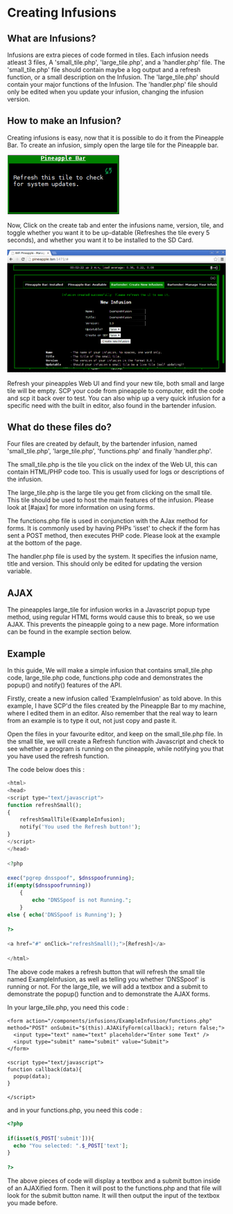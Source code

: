 # Creating Infusions

## What are Infusions?

Infusions are extra pieces of code formed in tiles. Each infusion needs atleast 3 files, A 'small_tile.php', 'large_tile.php', and a 'handler.php' file. The 'small_tile.php' file should contain maybe a log output and a refresh function, or a small description on the Infusion. The 'large_tile.php' should contain your major functions of the Infusion. The 'handler.php' file should only be edited when you update your infusion, changing the infusion version.

## How to make an Infusion?
Creating infusions is easy, now that it is possible to do it from the Pineapple Bar. To create an infusion, simply open the large tile for the Pineapple bar.

![](imgs/create_infusions1.png)

Now, Click on the create tab and enter the infusions name, version, tile, and toggle whether you want it to be up-datable (Refreshes the tile every 5 seconds), and whether you want it to be installed to the SD Card.

![](imgs/create_infusions2.png)

Refresh your pineapples Web UI and find your new tile, both small and large tile will be empty. SCP your code from pineapple to computer, edit the code and scp it back over to test. You can also whip up a very quick infusion for a specific need with the built in editor, also found in the bartender infusion.

## What do these files do?

Four files are created by default, by the bartender infusion, named 'small_tile.php', 'large_tile.php', 'functions.php' and finally 'handler.php'.

The small_tile.php is the tile you click on the index of the Web UI, this can contain HTML/PHP code too. This is usually used for logs or descriptions of the infusion.

The large_tile.php is the large tile you get from clicking on the small tile. This tile should be used to host the main features of the infusion. Please look at [#ajax] for more information on using forms.

The functions.php file is used in conjunction with the AJax method for forms. It is commonly used by having PHPs 'isset' to check if the form has sent a POST method, then executes PHP code. Please look at the example at the bottom of the page.

The handler.php file is used by the system. It specifies the infusion name, title and version. This should only be edited for updating the version variable.

## AJAX

The pineapples large_tile for infusion works in a Javascript popup type method, using regular HTML forms would cause this to break, so we use AJAX. This prevents the pineapple going to a new page. More information can be found in the example section below.

## Example

In this guide, We will make a simple infusion that contains small_tile.php code, large_tile.php code, functions.php code and demonstrates the popup() and notify() features of the API.

Firstly, create a new infusion called 'ExampleInfusion' as told above. In this example, I have SCP'd the files created by the Pineapple Bar to my machine, where I edited them in an editor. Also remember that the real way to learn from an example is to type it out, not just copy and paste it.

Open the files in your favourite editor, and keep on the small_tile.php file. In the small tile, we will create a Refresh function with Javascript and check to see whether a program is running on the pineapple, while notifying you that you have used the refresh function.

The code below does this :

```php
<html>
<head>
<script type="text/javascript">
function refreshSmall();
{
	refreshSmallTile(ExampleInfusion);
	notify('You used the Refresh button!');
}
</script>
</head>

<?php

exec("pgrep dnsspoof", $dnsspoofrunning);
if(empty($dnsspoofrunning))
	{
		echo "DNSSpoof is not Running.";
	}
else { echo('DNSSpoof is Running'); }

?>

<a href="#" onClick="refreshSmall();">[Refresh]</a>

</html>
```

The above code makes a refresh button that will refresh the small tile named ExampleInfusion, as well as telling you whether 'DNSSpoof' is running or not. For the large_tile, we will add a textbox and a submit to demonstrate the popup() function and to demonstrate the AJAX forms.

In your large_tile.php, you need this code :

```
<form action="/components/infusions/ExampleInfusion/functions.php" method="POST" onSubmit="$(this).AJAXifyForm(callback); return false;">
  <input type="text" name="text" placeholder="Enter some Text" />
  <input type="submit" name="submit" value="Submit">
</form>

<script type="text/javascript">
function callback(data){
  popup(data);
}

</script>
```
and in your functions.php, you need this code :

```php
<?php

if(isset($_POST['submit'])){
  echo "You selected: ".$_POST['text'];
}

?>
```

The above pieces of code will display a textbox and a submit button inside of an AJAXified form. Then it will post to the functions.php and that file will look for the submit button name. It will then output the input of the textbox you made before.
